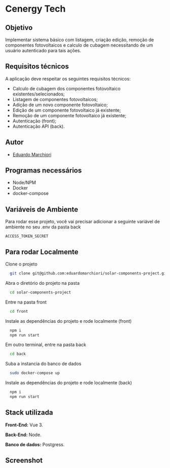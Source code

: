# Cenergy Tech
## Objetivo

Implementar sistema básico com listagem, criação edição, remoção de componentes fotovoltaicos e calculo de cubagem necessitando de um usuário autenticado para tais ações.

## Requisitos técnicos

A aplicação deve respeitar os seguintes requisitos técnicos:

- Calculo de cubagem dos componentes fotovoltaico existentes/selecionados;
- Listagem de componentes fotovoltaicos;
- Adição de um novo componente fotovoltaico;
- Edição de um componente fotovoltaico já existente;
- Remoção de um componente fotovoltaico já existente;
- Autenticação (front);
- Autenticação API (back).

## Autor

- [Eduardo Marchiori](https://www.linkedin.com/in/eduardo-marchiori-679965187)

## Programas necessários

- Node/NPM
- Docker
- docker-compose

## Variáveis de Ambiente

Para rodar esse projeto, você vai precisar adicionar a seguinte variável de ambiente no seu .env da pasta back

`ACCESS_TOKEN_SECRET`

## Para rodar Localmente

Clone o projeto

```bash
  git clone git@github.com:eduardomarchiori/solar-components-project.git
```

Abra o diretório do projeto na pasta

```bash
  cd solar-components-project
```

Entre na pasta front

```bash
  cd front
```

Instale as dependências do projeto e rode localmente (front)

```bash
  npm i
  npm run start
```

Em outro terminal, entre na pasta back

```bash
  cd back
```

Suba a instancia do banco de dados

```bash
  sudo docker-compose up
```

Instale as dependências do projeto e rode localmente (back)

```bash
  npm i
  npm run start
```

## Stack utilizada

**Front-End:** Vue 3.

**Back-End:** Node.

**Banco de dados:** Postgress.

## Screenshot

